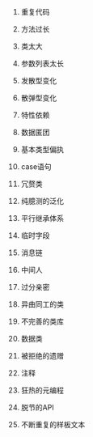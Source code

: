 1. 重复代码

2. 方法过长

3. 类太大

4. 参数列表太长

5. 发散型变化

6. 散弹型变化

7. 特性依赖

8. 数据匿团

9. 基本类型偏执

10. case语句

11. 冗赘类

12. 纯臆测的泛化

13. 平行继承体系

14. 临时字段

15. 消息链

16. 中间人

17. 过分亲密

18. 异曲同工的类

19. 不完善的类库

20. 数据类

21. 被拒绝的遗赠

22. 注释

23. 狂热的元编程

24. 脱节的API

25. 不断重复的样板文本
